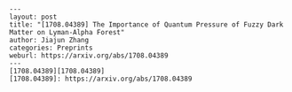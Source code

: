     ---
    layout: post
    title: "[1708.04389] The Importance of Quantum Pressure of Fuzzy Dark Matter on Lyman-Alpha Forest"
    author: Jiajun Zhang
    categories: Preprints
    weburl: https://arxiv.org/abs/1708.04389
    ---
    [1708.04389][1708.04389]
    [1708.04389]: https://arxiv.org/abs/1708.04389
